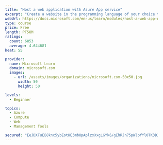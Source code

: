 ```yaml
---
title: "Host a web application with Azure App service"
excerpt: "Create a website in the programming language of your choice through the hosted web app platform in Azure App Service."
webUrl: https://docs.microsoft.com/en-us/learn/modules/host-a-web-app-with-azure-app-service/
type: course
price: Free
length: PT58M
ratings:
  count: 6853
  average: 4.644681
heat: 55

provider:
  name: Microsoft Learn
  domain: microsoft.com
  images:
    - url: /assets/images/organizations/microsoft.com-50x50.jpg
      width: 50
      height: 50

levels:
  - Beginner

topics:
  - Azure
  - Compute
  - Web
  - Management Tools

secured: "EeJDXFuEB8knc5ybEotHE3mb8pAplzxXxgLGYk6/gEhRJn75pWlpfYl0TK3D2r/lKc7RGEmGqCopUGS4RwGykmd3qqIHXL7uyJhCZZEIuFaoWg9hpff9tAQXhBnuTQIEzJaZF+AAzbIBvYsagbFuAaJ2YViqkPNnOrYSKBDrLFRnK/m3hh/mvIuIXUflTSFvoS1RjwSLIP+nYuPIKz/lqcpyOT6BSbjyDGR6bv5jW8+dX2/x8qQBQdLvi1o6ehdz6HSCxraeTxB438+4Hrjq5CVZJJCAx2oDOSh9lVEUd4AoUnhyvcTAjayF+TweOvvlulJs8XPLDd3HGPNHNpmqhHYn9bP5BCdVg2u5WaOCH/wkjukmVJfuuhW/4JxBCMqIwiVyxDO0eDRAkcbc0V8mvLF7okg9SZqUPe3eopDI3ps=;N3MjAkfTXkwse8M+QTfvLw=="
---
```


